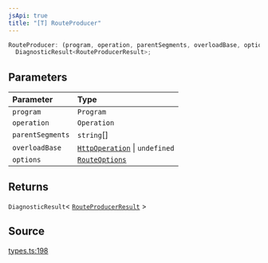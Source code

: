 ```yaml
---
jsApi: true
title: "[T] RouteProducer"
---
```


```ts
RouteProducer: (program, operation, parentSegments, overloadBase, options) =>
  DiagnosticResult<RouteProducerResult>;
```

## Parameters

| Parameter        | Type                                                         |
| :--------------- | :----------------------------------------------------------- |
| `program`        | `Program`                                                    |
| `operation`      | `Operation`                                                  |
| `parentSegments` | `string`[]                                                   |
| `overloadBase`   | [`HttpOperation`](Interface.HttpOperation.md) \| `undefined` |
| `options`        | [`RouteOptions`](Interface.RouteOptions.md)                  |

## Returns

`DiagnosticResult`< [`RouteProducerResult`](Interface.RouteProducerResult.md) \>

## Source

[types.ts:198](https://github.com/markcowl/cadl/blob/3db15286/packages/http/src/types.ts#L198)

